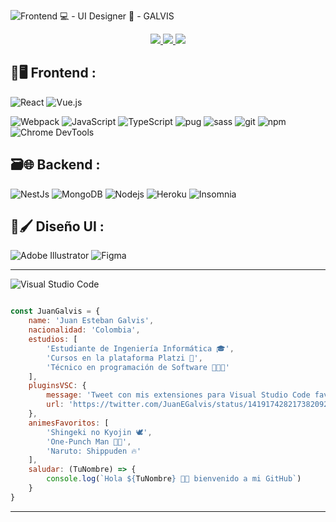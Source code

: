 ![Frontend 💻 - UI Designer 🎨 - GALVIS](https://repository-images.githubusercontent.com/278429059/cb053182-8d50-4e83-b02b-b826a14d4b76)

<p align="center"> <a href="https://twitter.com/JuanEGalvis"> <img src="https://img.icons8.com/fluent/48/000000/twitter.png" /> </a> <a href="https://www.linkedin.com/in/juanegalvis/"> <img src="https://img.icons8.com/color/48/000000/linkedin.png" /> </a> <a href="https://www.instagram.com/juanesgalvisb/"> <img src="https://img.icons8.com/fluent/48/000000/instagram-new.png" /> </a>
</p>

<h2> 🎨🖥 Frontend : </h2>
<p>
  <img alt="React" src="https://img.shields.io/badge/-React-45b8d8?style=flat-square&logo=react&logoColor=white" />
  <img alt="Vue.js" src="https://img.shields.io/badge/-Vue-34495E?style=flat-square&logo=Vue.js&logoColor=white%22" />
</p>
<p>
  <img alt="Webpack" src="https://img.shields.io/badge/-Webpack-8DD6F9?style=flat-square&logo=webpack&logoColor=white" /> 
  <img alt="JavaScript" src="https://img.shields.io/badge/-JavaScript-000000?style=flat-square&logo=javascript&logoColor=f7df1e" />
  <img alt="TypeScript" src="https://img.shields.io/badge/-TypeScript-007ACC?style=flat-square&logo=typescript&logoColor=white" />
  <img alt="pug" src="https://img.shields.io/badge/-Pug-a86454?style=flat-square&logo=pug&logoColor=white" />
  <img alt="sass" src="https://img.shields.io/badge/-Sass-cc6699?style=flat-square&logo=sass&logoColor=white" />
  <img alt="git" src="https://img.shields.io/badge/-Git-F05032?style=flat-square&logo=git&logoColor=white" />
  <img alt="npm" src="https://img.shields.io/badge/-NPM-CB3837?style=flat-square&logo=npm&logoColor=white" />
  <img alt="Chrome DevTools" src="https://img.shields.io/badge/-Chrome_DevTools-000000?style=flat-square&logo=google-chrome&logoColor=white" />
</p>
<h2> 🗃🌐 Backend : </h2>
<p>
    <img alt="NestJs" src="https://img.shields.io/badge/-NestJs-ea2845?style=flat-square&logo=nestjs&logoColor=white" />
    <img alt="MongoDB" src="https://img.shields.io/badge/-MongoDB-13aa52?style=flat-square&logo=mongodb&logoColor=white" />
    <img alt="Nodejs" src="https://img.shields.io/badge/-Nodejs-43853d?style=flat-square&logo=Node.js&logoColor=white" />
    <img alt="Heroku" src="https://img.shields.io/badge/-Heroku-430098?style=flat-square&logo=heroku&logoColor=white" />
    <img alt="Insomnia" src="https://img.shields.io/badge/-Insomnia-5849BE?style=flat-square&logo=insomnia&logoColor=white" />
</p>
<h2> 📱🖌 Diseño UI : </h2>
<p>
    <img alt="Adobe Illustrator" src="https://img.shields.io/badge/-Adobe_Illustrator-ff7c00?style=flat-square&logo=adobe-illustrator&logoColor=261300&labelColor=ff7c00" />
    <img alt="Figma" src="https://img.shields.io/badge/-Figma-2f323b?style=flat-square&logo=figma&logoColor=white" />
</p>

---------------------------------------------
<img alt="Visual Studio Code" src="https://img.shields.io/badge/-Visual_Studio_Code-000000?style=flat-square&logo=visual-studio-code&logoColor=white" />

```javascript

const JuanGalvis = {
    name: 'Juan Esteban Galvis',
    nacionalidad: 'Colombia',
    estudios: [
        'Estudiante de Ingeniería Informática 🎓',
        'Cursos en la plataforma Platzi 💚',
        'Técnico en programación de Software 👨🏼‍🎓'
    ],
    pluginsVSC: {
        message: 'Tweet con mis extensiones para Visual Studio Code favoritas',
        url: 'https://twitter.com/JuanEGalvis/status/1419174282173820928?s=20'
    },
    animesFavoritos: [
        'Shingeki no Kyojin 🕊',
        'One-Punch Man 👊🏼',
        'Naruto: Shippuden 🔥'
    ],
    saludar: (TuNombre) => {
        console.log(`Hola ${TuNombre} 👋🏼 bienvenido a mi GitHub`)
    }
}

```
---------------------------------------------
